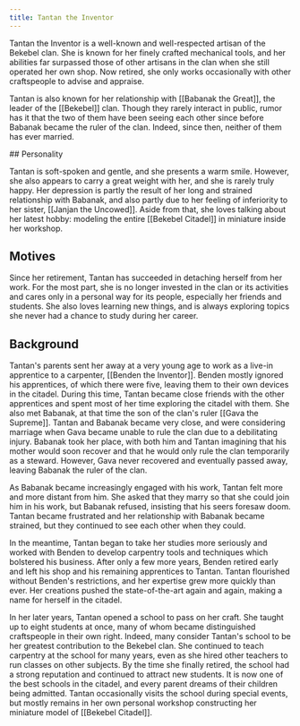 ```yaml
---
title: Tantan the Inventor
---
```


Tantan the Inventor is a well-known and well-respected artisan of the Bekebel clan. She is known for her finely crafted mechanical tools, and her abilities far surpassed those of other artisans in the clan when she still operated her own shop. Now retired, she only works occasionally with other craftspeople to advise and appraise.

Tantan is also known for her relationship with [[Babanak the Great]], the leader of the [[Bekebel]] clan. Though they rarely interact in public, rumor has it that the two of them have been seeing each other since before Babanak became the ruler of the clan. Indeed, since then, neither of them has ever married.

<spoiler>
## Personality

Tantan is soft-spoken and gentle, and she presents a warm smile. However, she also appears to carry a great weight with her, and she is rarely truly happy. Her depression is partly the result of her long and strained relationship with Babanak, and also partly due to her feeling of inferiority to her sister, [[Janjan the Uncowed]]. Aside from that, she loves talking about her latest hobby: modeling the entire [[Bekebel Citadel]] in miniature inside her workshop.

## Motives

Since her retirement, Tantan has succeeded in detaching herself from her work. For the most part, she is no longer invested in the clan or its activities and cares only in a personal way for its people, especially her friends and students. She also loves learning new things, and is always exploring topics she never had a chance to study during her career.

## Background

Tantan's parents sent her away at a very young age to work as a live-in apprentice to a carpenter, [[Benden the Inventor]]. Benden mostly ignored his apprentices, of which there were five, leaving them to their own devices in the citadel. During this time, Tantan became close friends with the other apprentices and spent most of her time exploring the citadel with them. She also met Babanak, at that time the son of the clan's ruler [[Gava the Supreme]]. Tantan and Babanak became very close, and were considering marriage when Gava became unable to rule the clan due to a debilitating injury. Babanak took her place, with both him and Tantan imagining that his mother would soon recover and that he would only rule the clan temporarily as a steward. However, Gava never recovered and eventually passed away, leaving Babanak the ruler of the clan.

As Babanak became increasingly engaged with his work, Tantan felt more and more distant from him. She asked that they marry so that she could join him in his work, but Babanak refused, insisting that his seers foresaw doom. Tantan became frustrated and her relationship with Babanak became strained, but they continued to see each other when they could.

In the meantime, Tantan began to take her studies more seriously and worked with Benden to develop carpentry tools and techniques which bolstered his business. After only a few more years, Benden retired early and left his shop and his remaining apprentices to Tantan. Tantan flourished without Benden's restrictions, and her expertise grew more quickly than ever. Her creations pushed the state-of-the-art again and again, making a name for herself in the citadel.

In her later years, Tantan opened a school to pass on her craft. She taught up to eight students at once, many of whom became distinguished craftspeople in their own right. Indeed, many consider Tantan's school to be her greatest contribution to the Bekebel clan. She continued to teach carpentry at the school for many years, even as she hired other teachers to run classes on other subjects. By the time she finally retired, the school had a strong reputation and continued to attract new students. It is now one of the best schools in the citadel, and every parent dreams of their children being admitted. Tantan occasionally visits the school during special events, but mostly remains in her own personal workshop constructing her miniature model of [[Bekebel Citadel]].

</spoiler>
